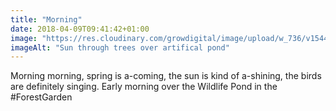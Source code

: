 ```yaml
---
title: "Morning"
date: 2018-04-09T09:41:42+01:00
image: "https://res.cloudinary.com/growdigital/image/upload/w_736/v1544027745/misty-wildlife-pond-26465730067.jpg"
imageAlt: "Sun through trees over artifical pond"
---
```


Morning morning, spring is a-coming, the sun is kind of a-shining, the birds are definitely singing. Early morning over the Wildlife Pond in the #ForestGarden
